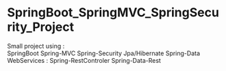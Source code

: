 # SpringBoot_SpringMVC_SpringSecurity_Project
 Small project using : \
  SpringBoot
  Spring-MVC
  Spring-Security
  Jpa/Hibernate
  Spring-Data
  WebServices :
  Spring-RestControler
  Spring-Data-Rest
